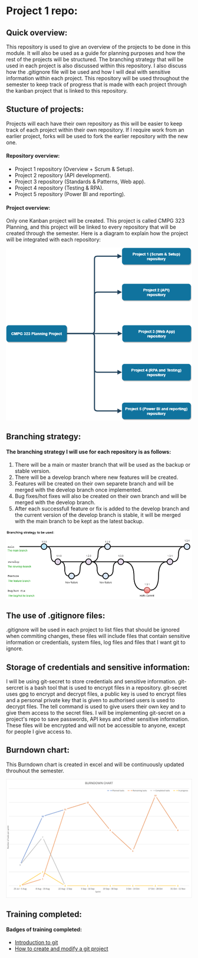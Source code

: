 # Project 1 repo:

## Quick overview:
This repository is used to give an overview of the projects to be done in this module. It will also be used as a guide for planning purposes and how the rest of the projects will be structured. The branching strategy that will be used in each project is also discussed within this repository. I also discuss how the .gitignore file will be used and how I will deal with sensitive information within each project. This repository will be used throughout the semester to keep track of progress that is made with each project through the kanban project that is linked to this repository.

## Stucture of projects:
Projects will each have their own repository as this will be easier to keep track of each project within their own repository. If I require work from an earlier project, forks will be used to fork the earlier repository with the new one.

#### Repository overview:
- Project 1 repository (Overview + Scrum & Setup).
- Project 2 repository (API development).
- Project 3 repository (Standards & Patterns, Web app).
- Project 4 repository (Testing & RPA).
- Project 5 repository (Power BI and reporting).

#### Project overview:
Only one Kanban project will be created. This project is called CMPG 323 Planning, and this project will be linked to every repository that will be created through the semester. Here is a diagram to explain how the project will be integrated with each repository:

![Diagram](https://github.com/dennisvantonder/CMPG-323-Overview-31609988/blob/main/diagram.drawio.png)

## Branching strategy:
#### The branching strategy I will use for each repository is as follows:
1. There will be a main or master branch that will be used as the backup or stable version.
2. There will be a develop branch where new features will be created.
3. Features will be created on their own separete branch and will be merged with the develop branch once implemented.
4. Bug fixes/hot fixes will also be created on their own branch and will be merged with the develop branch.
5. After each successfull feature or fix is added to the develop branch and the current version of the develop branch is stable, it will be merged with the main branch to be kept as the latest backup.

![Branching stategy](https://github.com/dennisvantonder/CMPG-323-Overview-31609988/blob/main/branching_strat.drawio.png)

## The use of .gitignore files:
.gitignore will be used in each project to list files that should be ignored when commiting changes, these files will include files that contain sensitive information or credentials, system files, log files and files that I want git to ignore.

## Storage of credentials and sensitive information:
I will be using git-secret to store credentials and sensitive information. git-sercret is a bash tool that is used to encrypt files in a repository. git-secret uses gpg to encrypt and decrypt files, a public key is used to encrypt files and a personal private key that is given to authorised users is used to decrypt files. The tell command is used to give users their own key and to give them access to the secret files. I will be implementing git-secret on a project's repo to save passwords, API keys and other sensitive information. These files will be encrypted and will not be accessible to anyone, except for people I give access to.

## Burndown chart:
This Burndown chart is created in excel and will be continuously updated throuhout the semester.

![Burndown chart](https://github.com/dennisvantonder/CMPG-323-Overview-31609988/blob/main/Burndown%20Chart.png)

## Training completed:

#### Badges of training completed:
- [Introduction to git](https://docs.microsoft.com/en-us/learn/achievements/learn.student-evangelism.introduction-to-git.badge?username=DennisVanTonder-7832)
- [How to create and modify a git project](https://docs.microsoft.com/en-us/learn/achievements/learn.student-evangelism.create-git-project.badge?username=DennisVanTonder-7832)
